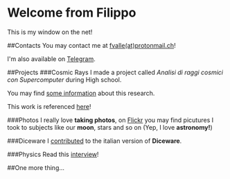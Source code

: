 # Welcome from Filippo

This is my window on the net!

##Contacts
You may contact me at [fvalle(at)protonmail.ch](mailto:fvalle@protonmail.ch)!

I'm also available on [Telegram](https://telegram.me/Filippo314).

##Projects
###Cosmic Rays
I made a project called *Analisi di raggi cosmici con Supercomputer* during High school.

You may find [some information](http://www.slideshare.net/FilippoValle2/tesina-analisi-di-raggi-cosmici-e-supercomputer) about this research.

This work is referenced [here](http://www.istitutomoro.it/area-studenti-e-famiglie/esame-di-stato/esempi-di-tesine/analisi-di-raggi-cosmici-mediante-supercomputer/)!

###Photos
I really love **taking photos**, on [Flickr](https://flic.kr/ps/35x3u4) you may find picutures I took to subjects like our **moon**, stars and so on (Yep, I love **astronomy!**)

###Diceware
I [contributed](http://www.taringamberini.com/it/diceware_it_IT/lista-di-parole-diceware-in-italiano/contributi/) to the italian version of **Diceware**.

###Physics
Read this [interview](http://www.carnevaledellafisica.it/2014/11/dal-liceo-alla-facolta-di-fisica.html)!

##One more thing...
